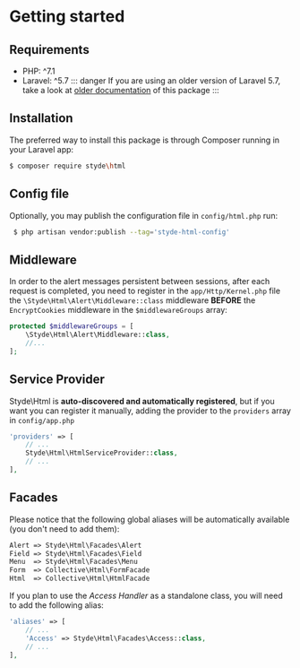 # Getting started

## Requirements
* PHP: ^7.1
* Laravel: ^5.7
::: danger
If you are using an older version of Laravel 5.7, take a look at [older documentation](../old-version/) of this package
:::
## Installation
The preferred way to install this package is through Composer running in your Laravel app:
```bash
$ composer require styde\html
```
## Config file
Optionally, you may publish the configuration file in `config/html.php`  run:
```bash
 $ php artisan vendor:publish --tag='styde-html-config'
```
## Middleware
In order to the alert messages persistent between sessions, after each request is completed, you need to register in the `app/Http/Kernel.php` file the `\Styde\Html\Alert\Middleware::class` middleware **BEFORE** the `EncryptCookies` middleware in the `$middlewareGroups` array:
```php
protected $middlewareGroups = [
    \Styde\Html\Alert\Middleware::class,
    //...
];
```

## Service Provider
Styde\Html is **auto-discovered and automatically registered**, but if you want you can register it manually, adding the provider to the `providers` array in `config/app.php`

```php
'providers' => [
    // ...
    Styde\Html\HtmlServiceProvider::class,
    // ...
],
```

## Facades
Please notice that the following global aliases will be automatically available (you don't need to add them):

```php
Alert => Styde\Html\Facades\Alert
Field => Styde\Html\Facades\Field
Menu  => Styde\Html\Facades\Menu
Form  => Collective\Html\FormFacade
Html  => Collective\Html\HtmlFacade
```
If you plan to use the _Access Handler_ as a standalone class, you will need to add the following alias:

```php
'aliases' => [
    // ...
    'Access' => Styde\Html\Facades\Access::class,
    // ...
],
```
